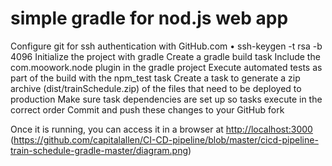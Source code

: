 # simple gradle for nod.js web app

Configure git for ssh authentication with GitHub.com
•	ssh-keygen -t rsa -b 4096
Initialize the project with gradle
Create a gradle build task
Include the com.moowork.node plugin in the gradle project
Execute automated tests as part of the build with the npm_test task
Create a task to generate a zip archive (dist/trainSchedule.zip) of the files that need to be deployed to production
Make sure task dependencies are set up so tasks execute in the correct order
Commit and push these changes to your GitHub fork



Once it is running, you can access it in a browser at [http://localhost:3000](http://localhost:3000)
(https://github.com/capitalallen/CI-CD-pipeline/blob/master/cicd-pipeline-train-schedule-gradle-master/diagram.png)

